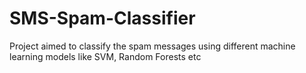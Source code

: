 # SMS-Spam-Classifier
Project aimed to classify the spam messages using different machine learning models like SVM, Random Forests etc
